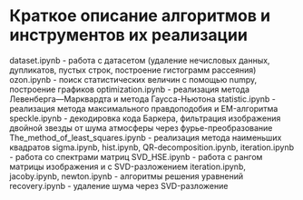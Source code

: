 # Краткое описание алгоритмов и инструментов их реализации

dataset.ipynb - работа с датасетом (удаление нечисловых данных, дупликатов, пустых строк, построение гистограмм рассеяния)
ozon.ipynb - поиск статистических величин с помощью numpy, построение графиков
optimization.ipynb - реализация метода Левенберга—Марквардта и метода Гаусса-Ньютона 
statistic.ipynb - реализация метода максимального правдоподобия и EM-алгоритма
speckle.ipynb - декодировка кода Баркера, фильтрация изображения двойной звезды от шума атмосферы через фурье-преобразование
The_method_of_least_squares.ipynb - реализация метода наименьших квадратов
sigma.ipynb, hist.ipynb, QR-decomposition.ipynb, iteration.ipynb - работа со спектрами матриц
SVD_HSE.ipynb - работа с рангом матрицы изображения и с SVD-разложением
iteration.ipynb, jacoby.ipynb, newton.ipynb - алгоритмы решения уравнений
recovery.ipynb - удаление шума через SVD-разложение
